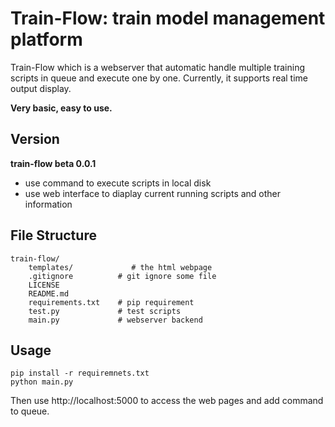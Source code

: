 # Train-Flow: train model management platform

Train-Flow which is a webserver that automatic handle multiple training scripts in queue and execute one by one. Currently, it supports real time output display.

**Very basic, easy to use.**


## Version

**train-flow beta 0.0.1**

- use command to execute scripts in local disk
- use web interface to diaplay current running scripts and other information


## File Structure

```
train-flow/
    templates/             # the html webpage
    .gitignore          # git ignore some file
    LICENSE
    README.md
    requirements.txt    # pip requirement
    test.py             # test scripts
    main.py             # webserver backend
```



## Usage

```shell
pip install -r requiremnets.txt
python main.py
```

Then use http://localhost:5000 to access the web pages and add command to queue.